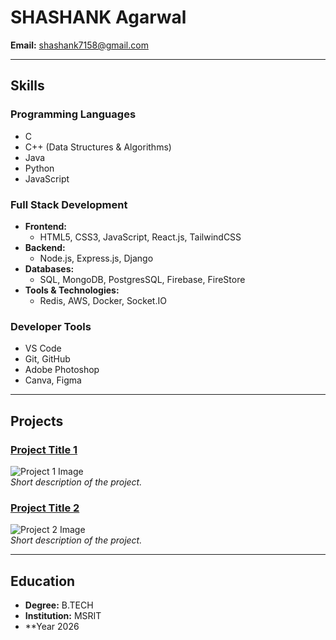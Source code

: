 # SHASHANK Agarwal

**Email:** [shashank7158@gmail.com](mailto:shashank7158@gmail.com)

---

## Skills

### **Programming Languages**
- C
- C++ (Data Structures & Algorithms)
- Java
- Python
- JavaScript

### **Full Stack Development**
- **Frontend:** 
  - HTML5, CSS3, JavaScript, React.js, TailwindCSS
- **Backend:** 
  - Node.js, Express.js, Django
- **Databases:** 
  - SQL, MongoDB, PostgresSQL, Firebase, FireStore
- **Tools & Technologies:**
  - Redis, AWS, Docker, Socket.IO
  
### **Developer Tools**
- VS Code
- Git, GitHub
- Adobe Photoshop
- Canva, Figma

---

## Projects

### [Project Title 1](#)
![Project 1 Image](https://www.google.com/search?q=IMAGE&oq=IMAGE&gs_lcrp=EgZjaHJvbWUyBggAEEUYOTIKCAEQABixAxiABDIKCAIQABixAxiABDIKCAMQABixAxiABDIKCAQQABixAxiABDIHCAUQABiABDIKCAYQABixAxiABDIKCAcQABixAxiABDIHCAgQABiABDIKCAkQABixAxiABNIBCDEwOTVqMGo3qAIIsAIB&sourceid=chrome&ie=UTF-8#vhid=tYmxDgFq4MrkJM&vssid=_AjUrZ9O4LfmnseMP4ImA2QU_36)  
*Short description of the project.*

### [Project Title 2](#)
![Project 2 Image](https://via.placeholder.com/150)  
*Short description of the project.*

---

## Education

- **Degree:** B.TECH
- **Institution:** MSRIT 
- **Year 2026

